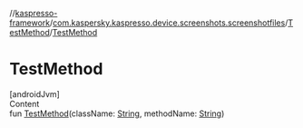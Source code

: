 //[kaspresso-framework](../../index.md)/[com.kaspersky.kaspresso.device.screenshots.screenshotfiles](../index.md)/[TestMethod](index.md)/[TestMethod](-test-method.md)



# TestMethod  
[androidJvm]  
Content  
fun [TestMethod](-test-method.md)(className: [String](https://kotlinlang.org/api/latest/jvm/stdlib/kotlin/-string/index.html), methodName: [String](https://kotlinlang.org/api/latest/jvm/stdlib/kotlin/-string/index.html))  



